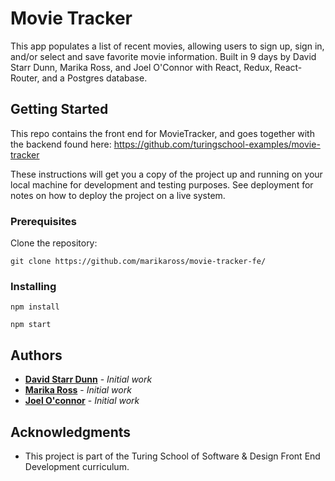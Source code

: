 <img src="">

# Movie Tracker

This app populates a list of recent movies, allowing users to sign up, sign in, and/or select and save favorite movie information. Built in 9 days by David Starr Dunn, Marika Ross, and Joel O'Connor with React, Redux, React-Router, and a Postgres database.

## Getting Started

This repo contains the front end for MovieTracker, and goes together with the backend found here: https://github.com/turingschool-examples/movie-tracker

These instructions will get you a copy of the project up and running on your local machine for development and testing purposes. See deployment for notes on how to deploy the project on a live system.

### Prerequisites

Clone the repository:

```
git clone https://github.com/marikaross/movie-tracker-fe/
```

### Installing

```
npm install
```

```
npm start
```

## Authors

* **[David Starr Dunn](github.com/dsdunn)** - *Initial work* 
* **[Marika Ross](github.com/marikaross)** - *Initial work* 
* **[Joel O'connor](github.com/JoOCon)** - *Initial work* 

## Acknowledgments

* This project is part of the Turing School of Software & Design Front End Development curriculum.
